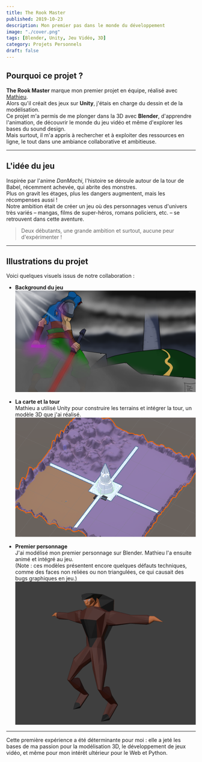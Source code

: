 ```yaml
---
title: The Rook Master
published: 2019-10-23
description: Mon premier pas dans le monde du développement
image: "./cover.png"
tags: [Blender, Unity, Jeu Vidéo, 3D]
category: Projets Personnels
draft: false
---
```


<!-- # The Rook Master -->

## Pourquoi ce projet ?

**The Rook Master** marque mon premier projet en équipe, réalisé avec [Mathieu](https://github.com/math-pixel).  
Alors qu'il créait des jeux sur **Unity**, j'étais en charge du dessin et de la modélisation.  
Ce projet m'a permis de me plonger dans la 3D avec **Blender**, d'apprendre l'animation, de découvrir le monde du jeu vidéo et même d'explorer les bases du sound design.  
Mais surtout, il m'a appris à rechercher et à exploiter des ressources en ligne, le tout dans une ambiance collaborative et ambitieuse.

---

## L'idée du jeu

Inspirée par l'anime *DanMachi*, l'histoire se déroule autour de la tour de Babel, récemment achevée, qui abrite des monstres.  
Plus on gravit les étages, plus les dangers augmentent, mais les récompenses aussi !  
Notre ambition était de créer un jeu où des personnages venus d'univers très variés – mangas, films de super-héros, romans policiers, etc. – se retrouvent dans cette aventure.

> Deux débutants, une grande ambition et surtout, aucune peur d'expérimenter !

---

## Illustrations du projet

Voici quelques visuels issus de notre collaboration :

- **Background du jeu**  
  ![](TRM_background.png)

- **La carte et la tour**  
  Mathieu a utilisé Unity pour construire les terrains et intégrer la tour, un modèle 3D que j'ai réalisé.  
  ![](TRM_map.png)

- **Premier personnage**  
  J'ai modélisé mon premier personnage sur Blender. Mathieu l'a ensuite animé et intégré au jeu.  
  (Note : ces modèles présentent encore quelques défauts techniques, comme des faces non reliées ou non triangulées, ce qui causait des bugs graphiques en jeu.)  
  ![](TRM_mob.png)

---

Cette première expérience a été déterminante pour moi : elle a jeté les bases de ma passion pour la modélisation 3D, le développement de jeux vidéo, et même pour mon intérêt ultérieur pour le Web et Python.
